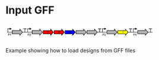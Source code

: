 # Input GFF

<img src="input_gff.png" width="400px"/>

Example showing how to load designs from GFF files
